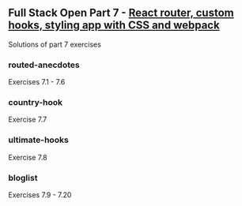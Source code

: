 ## Full Stack Open Part 7 - [React router, custom hooks, styling app with CSS and webpack](https://fullstackopen.com/en/part7)

Solutions of part 7 exercises

### routed-anecdotes

Exercises 7.1 - 7.6

### country-hook

Exercise 7.7

### ultimate-hooks

Exercise 7.8

### bloglist

Exercises 7.9 - 7.20
